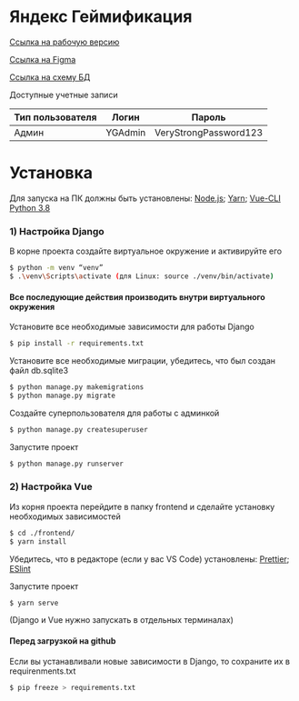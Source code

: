 # Яндекс Геймификация

[Ссылка на рабочую версию](http://yandex-gamification.std-884.ist.mospolytech.ru)

[Ссылка на Figma](https://www.figma.com/file/sM5uZE2Cl2Kc94G7qO5XtE/Ya.Game?node-id=1%3A15)

[Ссылка на схему БД](https://drive.google.com/file/d/12doNF7ebLjCgTaV6Uq4hnegJmZVonzlp/view?usp=sharing)

Доступные учетные записи

| Тип пользователя | Логин   | Пароль                |
| ---------------- | ------- | --------------------- |
| Админ            | YGAdmin | VeryStrongPassword123 |

# Установка

Для запуска на ПК должны быть установлены:
[Node.js](https://nodejs.org/);
[Yarn](https://yarnpkg.com/);
[Vue-CLI](https://cli.vuejs.org/guide/installation.html)
[Python 3.8](https://www.python.org/downloads/)

### 1) Настройка Django

В корне проекта создайте виртуальное окружение и активируйте его

```sh
$ python -m venv “venv”
$ .\venv\Scripts\activate (для Linux: source ./venv/bin/activate)
```

#### Все последующие действия производить внутри виртуального окружения

Установите все необходимые зависимости для работы Django

```sh
$ pip install -r requirements.txt
```

Установите все необходимые миграции, убедитесь, что был создан файл db.sqlite3

```sh
$ python manage.py makemigrations
$ python manage.py migrate
```

Создайте суперпользователя для работы с админкой

```sh
$ python manage.py createsuperuser
```

Запустите проект

```sh
$ python manage.py runserver
```

### 2) Настройка Vue

Из корня проекта перейдите в папку frontend и сделайте установку необходимых зависимостей

```sh
$ cd ./frontend/
$ yarn install
```

Убедитесь, что в редакторе (если у вас VS Code) установлены:
[Prettier](https://marketplace.visualstudio.com/items?itemName=esbenp.prettier-vscode);
[ESlint](https://marketplace.visualstudio.com/items?itemName=dbaeumer.vscode-eslint)

Запустите проект

```sh
$ yarn serve
```

(Django и Vue нужно запускать в отдельных терминалах)

#### Перед загрузкой на github

Если вы устанавливали новые зависимости в Django, то сохраните их в requirenments.txt

```sh
$ pip freeze > requirements.txt
```
